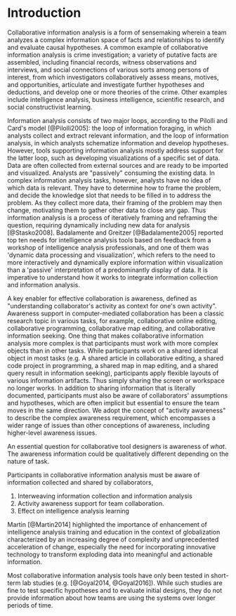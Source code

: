# Introduction

Collaborative information analysis is a form of sensemaking wherein a team analyzes a complex information space of facts and relationships to identify and evaluate causal hypotheses. A common example of collaborative information analysis is crime investigation; a variety of putative facts are assembled, including financial records, witness observations and interviews, and social connections of various sorts among persons of interest, from which investigators collaboratively  assess means, motives, and opportunities, articulate and investigate further hypotheses and deductions, and develop one or more theories of the crime. Other examples include intelligence analysis, business intelligence, scientific research, and social constructivist learning.

Information analysis consists of two major loops, according to the Pilolli and Card's model [@Pilolli2005]: the loop of information foraging, in which analysts collect and extract relevant information, and the loop of information analysis, in which analysts schematize information and develop hypotheses. However, tools supporting information analysis mostly address support for the latter loop, such as developing visualizations of a specific set of data. Data are often collected from external sources and are ready to be imported and visualized. Analysts are "passively" consuming the existing data. In complex information analysis tasks, however, analysts have no idea of which data is relevant. They have to determine how to frame the problem, and decide the knowledge slot that needs to be filled in to address the problem. As they collect more data, their framing of the problem may then change, motivating them to gather other data to close any gap. Thus information analysis is a process of iteratively framing and reframing the question, requiring dynamically including new data for analysis [@Stasko2008]. Badalamente and Greitzer [@Badalamente2005] reported top ten needs for intelligence analysis tools based on feedback from a workshop of intelligence analysis professionals, and one of them was 'dynamic data processing and visualization', which refers to the need to more interactively and dynamically explore information within visualization than a 'passive' interpretation of a predominantly display of data. It is imperative to understand how it works to integrate information collection and information analysis.

<!-- FIXME: awareness definition -->
A key enabler for effective collaboration is awareness, defined as "understanding collaborator's activity as context for one's own activity". Awareness support in computer-mediated collaboration has been a classic research topic in various tasks, for example, collaborative online editing, collaborative programming, collaborative map editing, and collaborative information seeking. One thing that makes collaborative information analysis more complex is that participants must work with more complex objects than in other tasks. While participants work on a shared identical object in most tasks (e.g. A shared article in collaborative editing, a shared code project in programming, a shared map in map editing, and a shared query result in information seeking), participants apply flexible layouts of various information artifacts. Thus simply sharing the screen or workspace no longer works. In addition to sharing information that is literally documented, participants must also be aware of collaborators' assumptions and hypotheses, which are often implicit but essential to ensure the team moves in the same direction. We adopt the concept of "activity awareness" to describe the complex awareness requirement, which encompasses a wider range of issues than other conceptions of awareness, including higher-level awareness issues. 

An essential question for collaborative tool designers is awareness of *what*. The awareness information could be qualitatively different depending on the nature of task. 

Participants in collaborative information analysis must be aware of information collected and shared by collaborators, 




1. Interweaving information collection and information analysis
2. Activity awareness support for team collaboration.
3. Effect on intelligence analysis learning

Martin [@Martin2014] highlighted the importance of enhancement of intelligence analysis training and education in the context of globalization characterized by an increasing degree of complexity and unprecedented acceleration of change, especially the need for incorporating innovative technology to transform exploding data into meaningful and actionable information.


Most collaborative information analysis tools have only been tested in short-term lab studies (e.g. [@Goyal2014, @Goyal2016]). While such studies are fine to test specific hypotheses and to evaluate initial designs, they do not provide information about how teams are using the systems over longer periods of time.
